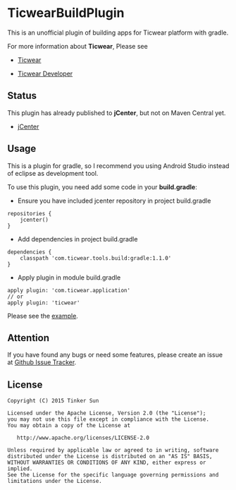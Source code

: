 TicwearBuildPlugin
=======================

This is an unofficial plugin of building apps for Ticwear platform with gradle.  

For more information about **Ticwear**, Please see

* [Ticwear](http://ticwear.com/)

* [Ticwear Developer](http://developer.ticwear.com/)

## Status

This plugin has already published to **jCenter**, but not on Maven Central yet.  

* [jCenter](https://bintray.com/tinker-s/maven/TicwearBuildPlugin)

## Usage

This is a plugin for gradle, so I recommend you using Android Studio instead of eclipse as development tool.  

To use this plugin, you need add some code in your **build.gradle**:

* Ensure you have included jcenter repository in project build.gradle

```
repositories {
    jcenter()
}
```

* Add dependencies in project build.gradle

```
dependencies {
    classpath 'com.ticwear.tools.build:gradle:1.1.0'
}
```

* Apply plugin in module build.gradle

```
apply plugin: 'com.ticwear.application'
// or
apply plugin: 'ticwear'
```

Please see the [example](https://github.com/Tinker-S/TicwearBuildPlugin/blob/master/FirstTicwearApp/mobile/build.gradle).

## Attention

If you have found any bugs or need some features, please create an issue at [Github Issue Tracker](https://github.com/Tinker-S/TicwearBuildPlugin/issues).

## License

    Copyright (C) 2015 Tinker Sun

    Licensed under the Apache License, Version 2.0 (the "License");
    you may not use this file except in compliance with the License.
    You may obtain a copy of the License at

       http://www.apache.org/licenses/LICENSE-2.0

    Unless required by applicable law or agreed to in writing, software
    distributed under the License is distributed on an "AS IS" BASIS,
    WITHOUT WARRANTIES OR CONDITIONS OF ANY KIND, either express or implied.
    See the License for the specific language governing permissions and
    limitations under the License.
